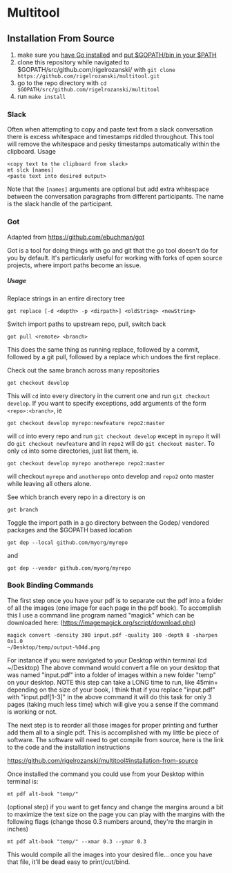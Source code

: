 # Multitool

## Installation From Source

1. make sure you [have Go installed][1] and [put $GOPATH/bin in your $PATH][2]
2. clone this repository while navigated to $GOPATH/src/github.com/rigelrozanski/ 
   with `git clone https://github.com/rigelrozanski/multitool.git`
3. go to the repo directory with `cd $GOPATH/src/github.com/rigelrozanski/multitool`
4. run `make install`

[1]: https://golang.org/doc/install
[2]: https://github.com/tendermint/tendermint/wiki/Setting-GOPATH 

### Slack

Often when attempting to copy and paste text from a slack conversation there is 
excess whitespace and timestamps riddled throughout. This tool will remove the whitespace
and pesky timestamps automatically within the clipboard. Usage

```
<copy text to the clipboard from slack>
mt slck [names]
<paste text into desired output>
```

Note that the `[names]` arguments are optional but add extra whitespace between the 
conversation paragraphs from different participants. The name is the slack handle of
the participant. 

### Got

Adapted from https://github.com/ebuchman/got

Got is a tool for doing things with go and git that the go tool doesn't do for you by default. It's particularly useful for working with 
forks of open source projects, where import paths become an issue.

##### Usage
Replace strings in an entire directory tree
```
got replace [-d <depth> -p <dirpath>] <oldString> <newString>
```
Switch import paths to upstream repo, pull, switch back
```
got pull <remote> <branch>
```
This does the same thing as running replace, followed by a commit, followed by a git pull, followed by a replace which undoes the first replace.

Check out the same branch across many repositories
```
got checkout develop
```
This will `cd` into every directory in the current one and run `git checkout develop`. If you want to specify exceptions, add arguments of the form `<repo>:<branch>`, ie
```
got checkout develop myrepo:newfeature repo2:master
```
will `cd` into every repo and run `git checkout develop` except in `myrepo` it will do `git checkout newfeature` and in `repo2` will do `git checkout master`. To only `cd` into some directories, just list them, ie. 
```
got checkout develop myrepo anotherepo repo2:master
```
will checkout `myrepo` and `anotherepo` onto develop and `repo2` onto master while leaving all others alone.

See which branch every repo in a directory is on 
```
got branch
```
Toggle the import path in a go directory between the Godep/ vendored packages and the $GOPATH based location

```
got dep --local github.com/myorg/myrepo
```
and 
```
got dep --vendor github.com/myorg/myrepo
```

### Book Binding Commands

The first step once you have your pdf is to separate out the pdf into a folder
of all the images (one image for each page in the pdf book). To accomplish this
I use a command line program named "magick" which can be downloaded here:
(https://imagemagick.org/script/download.php) 

```
magick convert -density 300 input.pdf -quality 100 -depth 8 -sharpen 0x1.0
~/Desktop/temp/output-%04d.png
```

For instance if you were navigated to your Desktop within terminal (cd
~/Desktop) The above command would convert a file on your desktop that was
named "input.pdf" into a folder of images within a new folder "temp" on your
desktop. NOTE this step can take a LONG time to run, like 45min+ depending on
the size of your book, I think that if you replace "input.pdf" with
"input.pdf[1-3]" in the above command it will do this task for only 3 pages
(taking much less time) which will give you a sense if the command is working
or not.

The next step is to reorder all those images for proper printing and further
add them all to a single pdf. This is accomplished with my little be piece of
software. The software will need to get compile from source, here is the link
to the code and the installation instructions

https://github.com/rigelrozanski/multitool#installation-from-source

Once installed the command you could use from your Desktop within terminal is: 

```
mt pdf alt-book "temp/"
```

(optional step) if you want to get fancy and change the margins around a bit to
maximize the text size on the page you can play with the margins with the
following flags (change those 0.3 numbers around, they're the margin in inches)

``` 
mt pdf alt-book "temp/" --xmar 0.3 --ymar 0.3 
```

This would compile all the images into your desired file... once you have that
file, it'll be dead easy to print/cut/bind.

